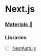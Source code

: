 # Next.js

### [Materials 📂](./materials.md)

### Libraries
- [ ] [NextAuth.js](https://next-auth.js.org/)
